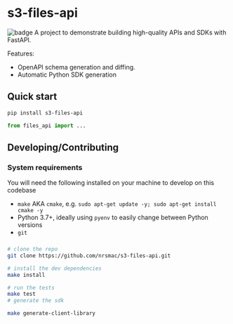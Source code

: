 # s3-files-api
![badge](https://github.com/nrsmac/s3-files-api/actions/workflows/build-test-publish.yaml/badge.svg)
A project to demonstrate building high-quality APIs and SDKs with FastAPI.

Features:
- OpenAPI schema generation and diffing.
- Automatic Python SDK generation

## Quick start

```bash
pip install s3-files-api
```

```python
from files_api import ...
```

## Developing/Contributing

### System requirements

You will need the following installed on your machine to develop on this codebase

- `make` AKA `cmake`, e.g. `sudo apt-get update -y; sudo apt-get install cmake -y`
- Python 3.7+, ideally using `pyenv` to easily change between Python versions
- `git`

###

```bash
# clone the repo
git clone https://github.com/nrsmac/s3-files-api.git

# install the dev dependencies
make install

# run the tests
make test
# generate the sdk

make generate-client-library
```
